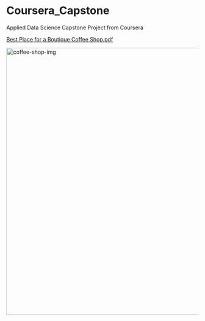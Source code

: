 # Coursera_Capstone
Applied Data Science Capstone Project from Coursera


[Best Place for a Boutique Coffee Shop.pdf](https://github.com/Snake0good/Coursera_Capstone/files/8137668/Best.Place.for.a.Boutique.Coffee.Shop.pdf)


<img width="700" alt="coffee-shop-img" src="https://user-images.githubusercontent.com/57625094/155635687-f7cf64e9-54e2-424b-8fe5-fb59fb337b79.png">

